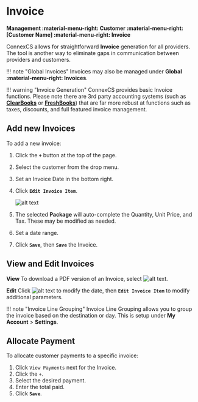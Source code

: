 # Invoice
**Management :material-menu-right: Customer :material-menu-right: [Customer Name] :material-menu-right: Invoice**

ConnexCS allows for straightforward **Invoice** generation for all providers. The tool is another way to eliminate gaps in communication between providers and customers. 

!!! note "Global Invoices"
    Invoices may also be managed under **Global :material-menu-right: Invoices**.

!!! warning "Invoice Generation"
        ConnexCS provides basic Invoice functions. Please note there are 3rd party accounting systems (such as [**ClearBooks**](https://www.clearbooks.co.uk/) or [**FreshBooks**](https://www.freshbooks.com/)) that are far more robust at functions such as taxes, discounts, and full featured invoice management. 

## Add new Invoices
To add a new invoice:

1. Click the **`+`** button at the top of the page.
2. Select the customer from the drop menu.
3. Set an Invoice Date in the bottom right. 
3. Click **`Edit Invoice Item`**. 

    ![alt text][invoice-8] 

4. The selected **Package** will auto-complete the Quantity, Unit Price, and Tax. These may be modified as needed. 
4. Set a date range.
5. Click **`Save`**, then **`Save`** the Invoice.

## View and Edit Invoices
**View**
To download a PDF version of an Invoice, select ![alt text][invoice-pdf]. 

**Edit**
Click ![alt text][invoice-edit] to modify the date, then **`Edit Invoice Item`** to modify additional parameters. 


!!! note "Invoice Line Grouping"
    Invoice Line Grouping allows you to group the invoice based on the destination or day.  This is setup under **My Account** > **Settings**.
    
## Allocate Payment
To allocate customer payments to a specific invoice:

1. Click `View Payments` next for the Invoice.
2. Click the `+`.
3. Select the desired payment.
4. Enter the total paid. 
5. Click **`Save`**. 



[invoice-8]: /misc/img/229.png "Invoice-8"

[invoice-pdf]: /misc/img/invoice-pdf.png "Invoice PDF"
[invoice-edit]: /misc/img/invoice-edit.png "Edit Invoice"
